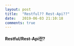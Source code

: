 ```yaml
---
layout: post
title:  "Restful?? Rest-Api??"
date:   2019-06-03 21:10:18
comments: true
---
```



<h4>Restful/Rest-Api란?</h4>
